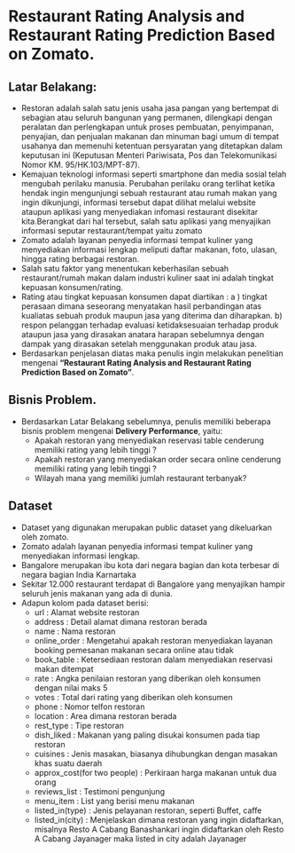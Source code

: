 # Restaurant Rating Analysis and Restaurant Rating Prediction Based on Zomato.



## Latar Belakang:
- Restoran adalah salah satu jenis usaha jasa pangan yang bertempat di sebagian atau seluruh bangunan yang permanen, dilengkapi dengan peralatan dan perlengkapan untuk proses pembuatan, penyimpanan, penyajian, dan penjualan makanan dan minuman bagi umum di tempat usahanya dan memenuhi ketentuan persyaratan yang ditetapkan dalam keputusan ini (Keputusan Menteri Pariwisata, Pos dan Telekomunikasi Nomor KM. 95/HK.103/MPT-87). 
- Kemajuan teknologi  informasi seperti smartphone dan media sosial telah mengubah perilaku manusia. Perubahan perilaku orang terlihat ketika hendak ingin mengunjungi sebuah restaurant atau rumah makan yang ingin dikunjungi, informasi tersebut dapat dilihat melalui website ataupun aplikasi yang menyediakan infomasi restaurant disekitar kita.Berangkat dari hal tersebut, salah satu aplikasi yang menyajikan informasi seputar restaurant/tempat yaitu zomato
- Zomato adalah layanan penyedia informasi tempat kuliner yang menyediakan informasi lengkap meliputi daftar makanan, foto, ulasan, hingga rating berbagai restoran. 
- Salah satu faktor yang menentukan keberhasilan sebuah restaurant/rumah makan  dalam industri kuliner saat ini adalah tingkat kepuasan konsumen/rating.
- Rating atau tingkat kepuasan konsumen dapat diartikan :
   a ) tingkat perasaan dimana seseorang menyatakan hasil perbandingan atas kualiatas sebuah produk maupun jasa yang diterima dan diharapkan.
   b)  respon pelanggan terhadap evaluasi ketidaksesuaian terhadap produk ataupun jasa yang dirasakan anatara harapan sebelumnya dengan dampak yang dirasakan setelah menggunakan produk atau jasa.   
- Berdasarkan penjelasan diatas maka penulis ingin melakukan penelitian mengenai **“Restaurant Rating Analysis and Restaurant Rating Prediction Based on Zomato”**.


## Bisnis Problem.
- Berdasarkan Latar Belakang sebelumnya, penulis memiliki beberapa bisnis problem mengenai **Delivery Performance**, yaitu:
    - Apakah restoran yang menyediakan reservasi table cenderung memiliki rating yang lebih tinggi ?
    - Apakah restoran yang menyediakan order secara online cenderung memiliki rating yang lebih tinggi ?
    - Wilayah mana yang memiliki jumlah restaurant terbanyak?
    
## Dataset
- Dataset yang digunakan merupakan public dataset yang dikeluarkan oleh zomato.
- Zomato adalah layanan penyedia informasi tempat kuliner yang menyediakan informasi lengkap.
- Bangalore merupakan ibu kota dari negara bagian dan kota terbesar di negara bagian India Karnartaka
- Sekitar 12.000 restaurant terdapat di Bangalore yang menyajikan hampir seluruh jenis makanan yang ada di dunia.
- Adapun kolom pada dataset berisi:
    - url : Alamat website restoran
    - address : Detail alamat dimana restoran berada
    - name : Nama restoran
    - online_order : Mengetahui apakah restoran menyediakan layanan booking pemesanan makanan secara online atau tidak 
    - book_table : Ketersediaan restoran dalam menyediakan reservasi makan ditempat
    - rate : Angka penilaian restoran yang diberikan oleh konsumen dengan nilai maks 5
    - votes : Total dari rating yang diberikan oleh konsumen
    - phone : Nomor telfon restoran
    - location : Area dimana restoran berada
    - rest_type : Tipe restoran
    - dish_liked : Makanan yang paling disukai konsumen pada tiap restoran
    - cuisines : Jenis masakan, biasanya dihubungkan dengan masakan khas suatu daerah
    - approx_cost(for two people) : Perkiraan harga makanan untuk dua orang
    - reviews_list : Testimoni pengunjung
    - menu_item : List yang berisi menu makanan
    - listed_in(type) : Jenis pelayanan restoran, seperti Buffet, caffe
    - listed_in(city) : Menjelaskan dimana restoran yang ingin didaftarkan, misalnya Resto A Cabang Banashankari ingin didaftarkan oleh Resto A Cabang Jayanager maka listed in city adalah Jayanager


```python

```
